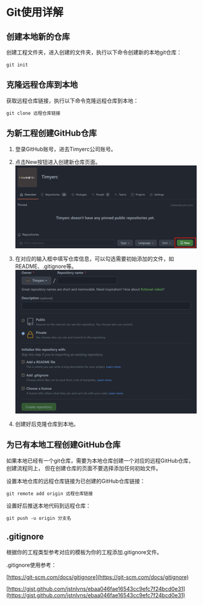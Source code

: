 # Git使用详解

## 创建本地新的仓库

创建工程文件夹，进入创建的文件夹，执行以下命令创建新的本地git仓库：

`git init`

## 克隆远程仓库到本地

获取远程仓库链接，执行以下命令克隆远程仓库到本地：

`git clone 远程仓库链接`

## 为新工程创建GitHub仓库

1. 登录GitHub账号，进去Timyerc公司账号。
2. 点击New按钮进入创建新仓库页面。
![](images/github-new.jpg)

3. 在对应的输入框中填写仓库信息，可以勾选需要初始添加的文件，如README、.gitignore等。
![](images/github-new-detail.jpg)

4. 创建好后克隆仓库到本地。

## 为已有本地工程创建GitHub仓库

如果本地已经有一个git仓库，需要为本地仓库创建一个对应的远程GitHub仓库，创建流程同上，
但在创建仓库的页面不要选择添加任何初始文件。

设置本地仓库的远程仓库链接为已创建的GitHub仓库链接：

`git remote add origin 远程仓库链接`

设置好后推送本地代码到远程仓库：

`git push -u origin 分支名`

## .gitignore

根据你的工程类型参考对应的模板为你的工程添加.gitignore文件。

.gitignore使用参考：

[https://git-scm.com/docs/gitignore](https://git-scm.com/docs/gitignore)

[https://gist.github.com/jstnlvns/ebaa046fae16543cc9efc7f24bcd0e31](https://gist.github.com/jstnlvns/ebaa046fae16543cc9efc7f24bcd0e31)